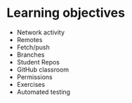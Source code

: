 # Learning objectives

* Network activity
* Remotes
* Fetch/push
* Branches
* Student Repos
* GitHub classroom
* Permissions
* Exercises
* Automated testing
